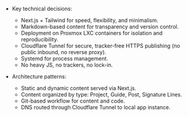 - Key technical decisions:
  - Next.js + Tailwind for speed, flexibility, and minimalism.
  - Markdown-based content for transparency and version control.
  - Deployment on Proxmox LXC containers for isolation and reproducibility.
  - Cloudflare Tunnel for secure, tracker-free HTTPS publishing (no public inbound, no reverse proxy).
  - Systemd for process management.
  - No heavy JS, no trackers, no lock-in.

- Architecture patterns:
  - Static and dynamic content served via Next.js.
  - Content organized by type: Project, Guide, Post, Signature Lines.
  - Git-based workflow for content and code.
  - DNS routed through Cloudflare Tunnel to local app instance.
